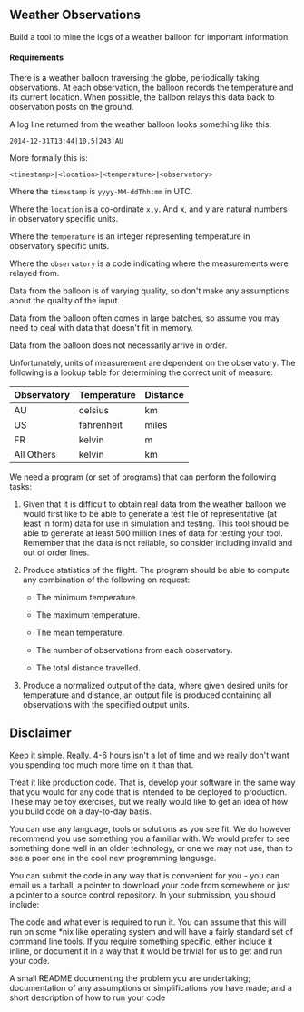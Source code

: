Weather Observations
--------------------

Build a tool to mine the logs of a weather balloon for important
information.

#### Requirements

There is a weather balloon traversing the globe, periodically taking
observations. At each observation, the balloon records the temperature
and its current location. When possible, the balloon relays this data
back to observation posts on the ground.

A log line returned from the weather balloon looks something like this:

```
2014-12-31T13:44|10,5|243|AU
```

More formally this is:

```
<timestamp>|<location>|<temperature>|<observatory>
```

Where the `timestamp` is `yyyy-MM-ddThh:mm` in UTC.

Where the `location` is a co-ordinate `x,y`. And x, and y are natural numbers in observatory specific units.

Where the `temperature` is an integer representing temperature in observatory specific units.

Where the `observatory` is a code indicating where the measurements were relayed from.

Data from the balloon is of varying quality, so don't make any
assumptions about the quality of the input.

Data from the balloon often comes in large batches, so assume you may
need to deal with data that doesn't fit in memory.

Data from the balloon does not necessarily arrive in order.

Unfortunately, units of measurement are dependent on the
observatory. The following is a lookup table for determining the
correct unit of measure:

| Observatory | Temperature | Distance |
| ----------- | ----------- | -------- |
| AU          | celsius     | km       |
| US          | fahrenheit  | miles    |
| FR          | kelvin      | m        |
| All Others  | kelvin      | km       |

We need a program (or set of programs) that can perform the following
tasks:

 1. Given that it is difficult to obtain real data from the weather
    balloon we would first like to be able to generate a test file of
    representative (at least in form) data for use in simulation and
    testing. This tool should be able to generate at least 500 million
    lines of data for testing your tool. Remember that the data is not
    reliable, so consider including invalid and out of order lines.

 2. Produce statistics of the flight. The program should be able to
    compute any combination of the following on request:

    - The minimum temperature.

    - The maximum temperature.

    - The mean temperature.

    - The number of observations from each observatory.

    - The total distance travelled.

 3. Produce a normalized output of the data, where given desired
    units for temperature and distance, an output file is produced
    containing all observations with the specified output units.


Disclaimer
----------

Keep it simple. Really. 4-6 hours isn't a lot of time and we really don't want you spending too much more time on it than that.

Treat it like production code. That is, develop your software in the same way that you would for any code that is intended to be deployed to production. These may be toy exercises, but we really would like to get an idea of how you build code on a day-to-day basis.

You can use any language, tools or solutions as you see fit. We do however recommend you use something you a familiar with. We would prefer to see something done well in an older technology, or one we may not use, than to see a poor one in the cool new programming language.

You can submit the code in any way that is convenient for you - you can email us a tarball, a pointer to download your code from somewhere or just a pointer to a source control repository. In your submission, you should include:

The code and what ever is required to run it. You can assume that this will run on some *nix like operating system and will have a fairly standard set of command line tools. If you require something specific, either include it inline, or document it in a way that it would be trivial for us to get and run your code.

A small README documenting the problem you are undertaking; documentation of any assumptions or simplifications you have made; and a short description of how to run your code